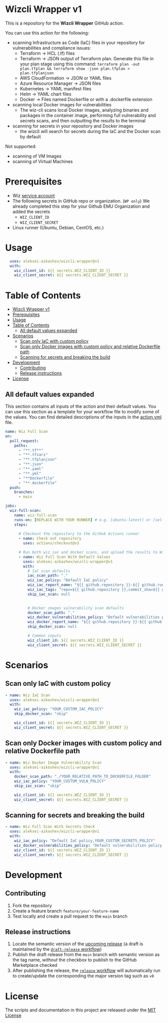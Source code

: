 # Wizcli Wrapper v1

This is a repository for the **Wizcli Wrapper** GitHub action. 

You can use this action for the following:
- scanning Infrastructure as Code (IaC) files in your repository for vulnerabilities and compliance issues:
  - Terraform	-> HCL (.tf) files
  - Terraform	-> JSON output of Terraform plan. Generate this file in your plan stage using this command: `terraform plan -out plan.tfplan && terraform show -json plan.tfplan > plan.tfplanjson`
  - AWS CloudFormation	-> JSON or YAML files
  - Azure Resource Manager	-> JSON files
  - Kubernetes	-> YAML manifest files
  - Helm -> YAML chart files
  - Docker -> Files named Dockerfile or with a .dockerfile extension
- scanning local Docker images for vulnerabilities
  - The wiz-cli scans local Docker images, analyzing binaries and packages in the container image, performing full vulnerability and secrets scans, and then outputting the results to the terminal
- scanning for secrets in your repository and Docker images
  - the wizcli will search for secrets during the IaC and the Docker scan by default

Not supported:

- scanning of VM Images
- scanning of Virtual Machines

# Prerequisites

- Wiz [service account](https://docs.wiz.io/wiz-docs/docs/set-up-wiz-cli#generate-a-wiz-service-account-key)
- The following secrets in GitHub repo or organization. (`WP only`) We already completed this step for your Github EMU Organization and added the secrets
   - `WIZ_CLIENT_ID`
   - `WIZ_CLIENT_SECRET`
- Linux runner (Ubuntu, Debian, CentOS, etc.)

# Usage

```yaml
  uses: aleksei-aikashev/wizcli-wrapper@v1
  with: 
    wiz_client_id: ${{ secrets.WIZ_CLIENT_ID }}
    wiz_client_secret: ${{ secrets.WIZ_CLIENT_SECRET }}

```

# Table of Contents

- [Wizcli Wrapper v1](#wizcli-wrapper-v1)
- [Prerequisites](#prerequisites)
- [Usage](#usage)
- [Table of Contents](#table-of-contents)
  - [All default values expanded](#all-default-values-expanded)
- [Scenarios](#scenarios)
  - [Scan only IaC with custom policy](#scan-only-iac-with-custom-policy)
  - [Scan only Docker images with custom policy and relative Dockerfile path](#scan-only-docker-images-with-custom-policy-and-relative-dockerfile-path)
  - [Scanning for secrets and breaking the build](#scanning-for-secrets-and-breaking-the-build)
- [Development](#development)
  - [Contributing](#contributing)
  - [Release instructions](#release-instructions)
- [License](#license)

## All default values expanded

This section contains all inputs of the action and their default values. You can use this section as a template for your workflow file to modify some of the values. You can find detailed descriptions of the inputs in the [action.yml](./action.yml) file.

```yaml
name: Wiz Full Scan
on:
  pull_request:
    paths:
      - "**.tf**"
      - "**.tfvars"
      - "**.tfplanjson"
      - "**.json"
      - "**.yaml"
      - "**.yml"
      - "**Dockerfile"
      - "**.dockerfile"
  push:
    branches:
      - main

jobs:
  wiz-full-scan:
    name: wiz-full-scan
    runs-on: [REPLACE WITH YOUR RUNNER] # e.g. [ubuntu-latest] or [self-hosted,sg-kubernetes,ap-northeast-1]
    steps:
      
      # Checkout the repository to the GitHub Actions runner
      - name: Check out repository
        uses: actions/checkout@v3

      # Run both wiz iac and docker scans, and upload the results to Wiz
      - name: Wiz Full Scan With Default Values
        uses: aleksei-aikashev/wizcli-wrapper@v1
        with: 
          # IaC scan defaults
          iac_scan_path: "."
          wiz_iac_policy: "Default IaC policy"
          wiz_iac_report_name: "${{ github.repository }}-${{ github.run_number }}"
          wiz_iac_tags: "repo=${{ github.repository }},commit_sha=${{ github.sha }},pr_title=${{ github.event.pull_request.title }},pr_number=${{ github.event.number}},event_name=${{ github.event_name }},github_workflow=${{ github.workflow }}"
          skip_iac_scan: null
          

          # Docker images vulnerability scan defaults
          docker_scan_path: "."
          wiz_docker_vulnerabilities_policy: "Default vulnerabilities policy"
          wiz_docker_report_name: "${{ github.repository }}-${{ github.run_number }}"
          skip_docker_scan: null

          # Common inputs
          wiz_client_id: ${{ secrets.WIZ_CLIENT_ID }}
          wiz_client_secret: ${{ secrets.WIZ_CLIENT_SECRET }}
```

# Scenarios
## Scan only IaC with custom policy

```yaml
- name: Wiz IaC Scan
  uses: aleksei-aikashev/wizcli-wrapper@v1
  with: 
    wiz_iac_policy: "YOUR_CUSTOM_IAC_POLICY"
    skip_docker_scan: "skip"

    wiz_client_id: ${{ secrets.WIZ_CLIENT_ID }}
    wiz_client_secret: ${{ secrets.WIZ_CLIENT_SECRET }}
```

## Scan only Docker images with custom policy and relative Dockerfile path

```yaml
- name: Wiz Docker Image Vulnerability Scan
  uses: aleksei-aikashev/wizcli-wrapper@v1
  with: 
    docker_scan_path: "./YOUR_RELATIVE_PATH_TO_DOCKERFILE_FOLDER"
    wiz_iac_policy: "YOUR_CUSTOM_VULN_POLICY"
    skip_iac_scan: "skip"

    wiz_client_id: ${{ secrets.WIZ_CLIENT_ID }}
    wiz_client_secret: ${{ secrets.WIZ_CLIENT_SECRET }}
```

## Scanning for secrets and breaking the build

```yaml
- name: Wiz Full Scan With Secrets Check
  uses: aleksei-aikashev/wizcli-wrapper@v1
  with: 
    wiz_iac_policy: "Default IaC policy,YOUR_CUSTOM_SECRETS_POLICY"
    wiz_docker_vulnerabilities_policy: "Default vulnerabilities policy,YOUR_CUSTOM_SECRETS_POLICY"
    wiz_client_id: ${{ secrets.WIZ_CLIENT_ID }}
    wiz_client_secret: ${{ secrets.WIZ_CLIENT_SECRET }}
```

# Development
## Contributing

1. Fork the repository 
2. Create a feature branch `feature/your-feature-name`
3. Test locally and create a pull request to the `main` branch
## Release instructions

1. Locate the semantic version of the [upcoming release][release-list] (a draft is maintained by the [`draft-release` workflow][draft-release])
2. Publish the draft release from the `main` branch with semantic version as the tag name, _without_ the checkbox to publish to the GitHub Marketplace checked
3. After publishing the release, the [`release` workflow][release] will automatically run to create/update the corresponding the major version tag such as `v0`


# License

The scripts and documentation in this project are released under the [MIT License](./LICENSE)


<!-- references -->
[release-list]: /releases
[draft-release]: .github/workflows/draft-release.yml
[release]: .github/workflows/release.yml
